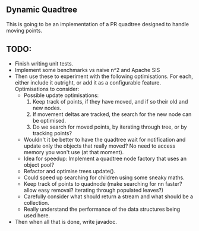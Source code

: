 ## Dynamic Quadtree

This is going to be an implementation of a PR quadtree designed to handle moving points.

## TODO:

- Finish writing unit tests.
- Implement some benchmarks vs naive n^2 and Apache SIS
- Then use these to experiment with the following optimisations. For each, either include it outright,
or add it as a configurable feature. Optimisations to consider:
    * Possible update optimisations:
        1) Keep track of points, if they have moved, and if so their old and new nodes.
        2) If movement deltas are tracked, the search for the new node can be optimised.
        3) Do we search for moved points, by iterating through tree, or by tracking points?
    * Wouldn't it be better to have the quadtree wait for notification and update only the objects that really moved?
      No need to access memory you won't use (at that moment).
    * Idea for speedup: Implement a quadtree node factory that uses an object pool?
    * Refactor and optimise trees update().
    * Could speed up searching for children using some sneaky maths.
    * Keep track of points to quadnode (make searching for nn faster? allow easy removal? iterating through populated leaves?)
    * Carefully consider what should return a stream and what should be a collection.
    * Really understand the performance of the data structures being used here.
- Then when all that is done, write javadoc.
